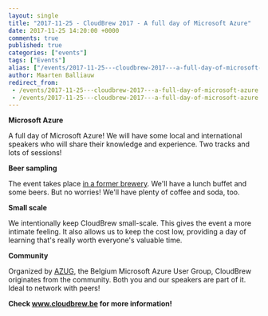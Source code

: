```yaml
---
layout: single
title: "2017-11-25 - CloudBrew 2017 - A full day of Microsoft Azure"
date: 2017-11-25 14:20:00 +0000
comments: true
published: true
categories: ["events"]
tags: ["Events"]
alias: ["/events/2017-11-25---cloudbrew-2017---a-full-day-of-microsoft-azure"]
author: Maarten Balliauw
redirect_from:
 - /events/2017-11-25---cloudbrew-2017---a-full-day-of-microsoft-azure.html
 - /events/2017-11-25---cloudbrew-2017---a-full-day-of-microsoft-azure.html
---
```


<p><strong>Microsoft Azure</strong></p>
<p>A full day of Microsoft Azure! We will have some local and international speakers who will share their knowledge and experience. Two tracks and lots of sessions!</p>
<p><strong>Beer sampling</strong></p>
<p>The event takes place <a href="http://lamot-mechelen.be/">in a former brewery</a>. We'll have a lunch buffet and some beers. But no worries! We'll have plenty of coffee and soda, too. </p>
<p><strong>Small scale</strong></p>
<p>We intentionally keep CloudBrew small-scale. This gives the event a more intimate feeling. It also allows us to keep the cost low, providing a day of learning that's really worth everyone's valuable time.</p>
<p><strong>Community</strong></p>
<p>Organized by <a href="/">AZUG</a>, the Belgium Microsoft Azure User Group, CloudBrew originates from the community. Both you and our speakers are part of it. Ideal to network with peers!</p>
<p><strong>Check <a href="http://www.cloudbrew.be">www.cloudbrew.be</a> for more information!</strong></p>
